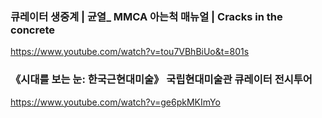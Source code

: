 ### 큐레이터 생중계 | 균열_ MMCA 아는척 매뉴얼 | Cracks in the concrete
https://www.youtube.com/watch?v=tou7VBhBiUo&t=801s

### 《시대를 보는 눈: 한국근현대미술》 국립현대미술관 큐레이터 전시투어
https://www.youtube.com/watch?v=ge6pkMKImYo


